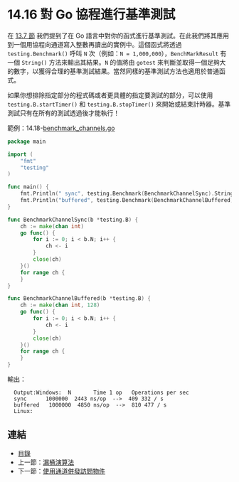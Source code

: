 # 14.16 對 Go 協程進行基準測試

在 [13.7 節](13.7.md) 我們提到了在 Go 語言中對你的函式進行基準測試。在此我們將其應用到一個用協程向通道寫入整數再讀出的實例中。這個函式將透過 `testing.Benchmark()` 呼叫 `N` 次（例如：`N = 1,000,000`），`BenchMarkResult` 有一個 `String()` 方法來輸出其結果。`N` 的值將由 `gotest` 來判斷並取得一個足夠大的數字，以獲得合理的基準測試結果。當然同樣的基準測試方法也適用於普通函式。

如果你想排除指定部分的程式碼或者更具體的指定要測試的部分，可以使用 `testing.B.startTimer()` 和 `testing.B.stopTimer()` 來開始或結束計時器。基準測試只有在所有的測試透過後才能執行！ 

範例：14.18-[benchmark_channels.go](examples/chapter_14/benchmark_channels.go)

```go
package main

import (
	"fmt"
	"testing"
)

func main() {
	fmt.Println(" sync", testing.Benchmark(BenchmarkChannelSync).String())
	fmt.Println("buffered", testing.Benchmark(BenchmarkChannelBuffered).String())
}

func BenchmarkChannelSync(b *testing.B) {
	ch := make(chan int)
	go func() {
		for i := 0; i < b.N; i++ {
			ch <- i
		}
		close(ch)
	}()
	for range ch {
	}
}

func BenchmarkChannelBuffered(b *testing.B) {
	ch := make(chan int, 128)
	go func() {
		for i := 0; i < b.N; i++ {
			ch <- i
		}
		close(ch)
	}()
	for range ch {
	}
}
```

輸出：

```
  Output:Windows:  N       Time 1 op   Operations per sec
  sync      1000000  2443 ns/op  -->  409 332 / s
  buffered   1000000  4850 ns/op  -->  810 477 / s
  Linux:
```


## 連結

- [目錄](directory.md)
- 上一節：[漏桶演算法](14.15.md)
- 下一節：[使用通道併發訪問物件](14.17.md)

